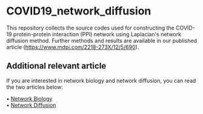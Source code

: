 # COVID19_network_diffusion
This repository collects the source codes used for constructing the COVID-19 protein-protein interaction (PPI) network using Laplacian's network diffusion method. Further methods and results are available in our published article (https://www.mdpi.com/2218-273X/12/5/690).

## Additional relevant article
If you are interested in network biology and network diffusion, you can read the two articles below:

• [Network Biology](https://www.nature.com/articles/nrg1272)  
• [Network Diffusion](https://www.nature.com/articles/nrg.2017.38)  

